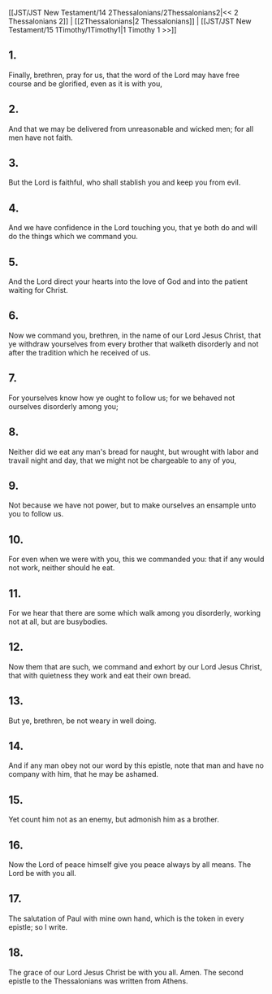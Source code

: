 [[JST/JST New Testament/14 2Thessalonians/2Thessalonians2|<< 2 Thessalonians 2]] | [[2Thessalonians|2 Thessalonians]] | [[JST/JST New Testament/15 1Timothy/1Timothy1|1 Timothy 1 >>]]
## 1.
Finally, brethren, pray for us, that the word of the Lord may have free course and be glorified, even as it is with you,
## 2.
And that we may be delivered from unreasonable and wicked men; for all men have not faith.
## 3.
But the Lord is faithful, who shall stablish you and keep you from evil.
## 4.
And we have confidence in the Lord touching you, that ye both do and will do the things which we command you.
## 5.
And the Lord direct your hearts into the love of God and into the patient waiting for Christ.
## 6.
Now we command you, brethren, in the name of our Lord Jesus Christ, that ye withdraw yourselves from every brother that walketh disorderly and not after the tradition which he received of us.
## 7.
For yourselves know how ye ought to follow us; for we behaved not ourselves disorderly among you;
## 8.
Neither did we eat any man\'s bread for naught, but wrought with labor and travail night and day, that we might not be chargeable to any of you,
## 9.
Not because we have not power, but to make ourselves an ensample unto you to follow us.
## 10.
For even when we were with you, this we commanded you: that if any would not work, neither should he eat.
## 11.
For we hear that there are some which walk among you disorderly, working not at all, but are busybodies.
## 12.
Now them that are such, we command and exhort by our Lord Jesus Christ, that with quietness they work and eat their own bread.
## 13.
But ye, brethren, be not weary in well doing.
## 14.
And if any man obey not our word by this epistle, note that man and have no company with him, that he may be ashamed.
## 15.
Yet count him not as an enemy, but admonish him as a brother.
## 16.
Now the Lord of peace himself give you peace always by all means. The Lord be with you all.
## 17.
The salutation of Paul with mine own hand, which is the token in every epistle; so I write.
## 18.
The grace of our Lord Jesus Christ be with you all. Amen.
The second epistle to the Thessalonians was written from Athens. 

